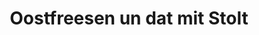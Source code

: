 ---
title: Oostfreesen un dat mit Stolt 
link: https://www.instagram.com/oostfreesen_undat_mit_stolt/?hl=af
description: Auch auf Instagram ist unsere Gruppenwelt von Facebook vetreten. Mit dem Profil &quot;Oostfreesen un dat mit Stolt&quot; vervollständigen wir das Social Media Angebot und bieten auch hier einen Kontakt zu unserer großen Interessengemeinschaft bei Facebook an.
image: upstalsboom.jpg
position: 4
fa-icon: Instagram Seite <i class="fab fa-instagram"></i>
---